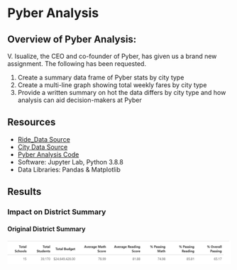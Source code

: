 # Pyber Analysis

## Overview of Pyber Analysis:

V. Isualize, the CEO and co-founder of Pyber, has given us a brand new assignment.  The following has been requested.

1. Create a summary data frame of Pyber stats by city type
2. Create a multi-line graph showing total weekly fares by city type
3. Provide a written summary on hot the data differs by city type and how analysis can aid decision-makers at Pyber

## Resources
- [Ride_Data Source](https://github.com/sbretag/Pyber_Analysis/blob/main/resources/ride_data.csv)
- [City Data Source](https://github.com/sbretag/Pyber_Analysis/blob/main/resources/city_data.csv)
- [Pyber Analysis Code](https://github.com/sbretag/Pyber_Analysis/blob/main/PyBer_Challenge.ipynb)
- Software: Jupyter Lab, Python 3.8.8
- Data Libraries: Pandas & Matplotlib

## Results

### Impact on District Summary

#### Original District Summary
![](https://github.com/sbretag/School_District_Analysis/blob/main/Resources/Original_District_Summary.png)
